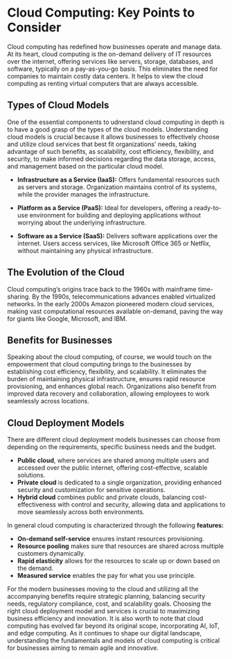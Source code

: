 # Cloud Computing: Key Points to Consider
Cloud computing has redefined how businesses operate and manage data. At its heart, cloud computing is the on-demand delivery of IT resources over the internet, offering services like servers, storage, databases, and software, typically on a pay-as-you-go basis. This eliminates the need for companies to maintain costly data centers. It helps to view the cloud computing as renting virtual computers that are always accessible.

## Types of Cloud Models

One of the essential components to udnerstand cloud computing in depth is to have a good grasp of the types of the cloud models. Understanding cloud models is crucial because it allows businesses to effectively choose and utilize cloud services that best fit organizations' needs, taking advantage of such benefits, as scalability, cost efficiency, flexibility, and security, to make informed decisions regarding the data storage, access, and management based on the particular cloud model.

* **Infrastructure as a Service (IaaS):** Offers fundamental resources such as servers and storage. Organization maintains control of its systems, while the provider manages the infrastructure.

* **Platform as a Service (PaaS):** Ideal for developers, offering a ready-to-use environment for building and deploying applications without worrying about the underlying infrastructure.

* **Software as a Service (SaaS):** Delivers software applications over the internet. Users access services, like Microsoft Office 365 or Netflix, without maintaining any physical infrastructure.

## The Evolution of the Cloud
Cloud computing’s origins trace back to the 1960s with mainframe time-sharing. By the 1990s, telecommunications advances enabled virtualized networks. In the early 2000s Amazon pioneered modern cloud services, making vast computational resources available on-demand, paving the way for giants like Google, Microsoft, and IBM.

## Benefits for Businesses 
Speaking about the cloud computing, of course, we would touch on the empowerment that cloud computing brings to the businesses by establishing cost efficiency, flexibility, and scalability. It eliminates the burden of maintaining physical infrastructure, ensures rapid resource provisioning, and enhances global reach. Organizations also benefit from improved data recovery and collaboration, allowing employees to work seamlessly across locations.

## Cloud Deployment Models
There are different cloud deployment models businesses can choose from depending on the requirements, specific business needs and the budget.

* **Public cloud**, where services are shared among multiple users and accessed over the public internet, offering cost-effective, scalable solutions.
* **Private cloud** is dedicated to a single organization, providing enhanced security and customization for sensitive operations.
* **Hybrid cloud** combines public and private clouds, balancing cost-effectiveness with control and security, allowing data and applications to move seamlessly across both environments.

In general cloud computing is characterized through the following **features:**
* **On-demand self-service** ensures instant resources provisioning.
* **Resource pooling** makes sure that resources are shared across multiple customers dynamically.
* **Rapid elasticity** allows for the resources to scale up or down based on the demand.
* **Measured service** enables the pay for what you use principle.

For the modern businesses moving to the cloud and utilizing all the accompanying benefits require strategic planning, balancing security needs, regulatory compliance, cost, and scalability goals. Choosing the right cloud deployment model and services is crucial to maximizing business efficiency and innovation. It is also worth to note that cloud computing has evolved far beyond its original scope, incorporating AI, IoT, and edge computing. As it continues to shape our digital landscape, understanding the fundamentals and models of cloud computing is critical for businesses aiming to remain agile and innovative.

